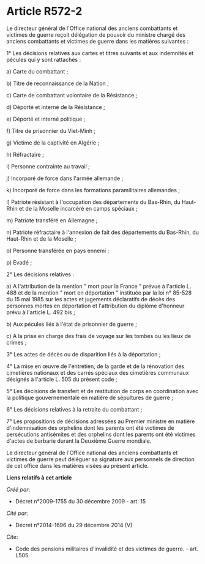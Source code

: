 # Article R572-2

Le directeur général de l'Office national des anciens combattants et victimes de guerre reçoit délégation de pouvoir du
ministre chargé des anciens combattants et victimes de guerre dans les matières suivantes : 

1° Les décisions relatives aux cartes et titres suivants et aux indemnités et pécules qui y sont rattachés : 

a) Carte du combattant ; 

b) Titre de reconnaissance de la Nation ; 

c) Carte de combattant volontaire de la Résistance ; 

d) Déporté et interné de la Résistance ; 

e) Déporté et interné politique ; 

f) Titre de prisonnier du Viet-Minh ; 

g) Victime de la captivité en Algérie ; 

h) Réfractaire ; 

i) Personne contrainte au travail ; 

j) Incorporé de force dans l'armée allemande ; 

k) Incorporé de force dans les formations paramilitaires allemandes ; 

l) Patriote résistant à l'occupation des départements du Bas-Rhin, du Haut-Rhin et de la Moselle incarcéré en camps
spéciaux ; 

m) Patriote transféré en Allemagne ; 

n) Patriote réfractaire à l'annexion de fait des départements du Bas-Rhin, du Haut-Rhin et de la Moselle ; 

o) Personne transférée en pays ennemi ; 

p) Evadé ; 

2° Les décisions relatives : 

a) A l'attribution de la mention " mort pour la France " prévue à l'article L. 488 et de la mention " mort en déportation "
instituée par la loi n° 85-528 du 15 mai 1985 sur les actes et jugements déclaratifs de décès des personnes mortes en
déportation et l'attribution du diplôme d'honneur prévu à l'article L. 492 bis ; 

b) Aux pécules liés à l'état de prisonnier de guerre ; 

c) A la prise en charge des frais de voyage sur les tombes ou les lieux de crimes ; 

3° Les actes de décès ou de disparition liés à la déportation ; 

4° La mise en œuvre de l'entretien, de la garde et de la rénovation des cimetières nationaux et des carrés spéciaux des
cimetières communaux désignés à l'article L. 505 du présent code ; 

5° Les décisions de transfert et de restitution de corps en coordination avec la politique gouvernementale en matière de
sépultures de guerre ; 

6° Les décisions relatives à la retraite du combattant ; 

7° Les propositions de décisions adressées au Premier ministre en matière d'indemnisation des orphelins dont les parents ont
été victimes de persécutions antisémites et des orphelins dont les parents ont été victimes d'actes de barbarie durant la
Deuxième Guerre mondiale. 

Le directeur général de l'Office national des anciens combattants et victimes de guerre peut déléguer sa signature aux
personnels de direction de cet office dans les matières visées au présent article.

**Liens relatifs à cet article**

_Créé par_:

  - Décret n°2009-1755 du 30 décembre 2009 - art. 15

_Cité par_:

  - Décret n°2014-1696 du 29 décembre 2014 (V)

_Cite_:

  - Code des pensions militaires d'invalidité et des victimes de guerre. - art. L505
